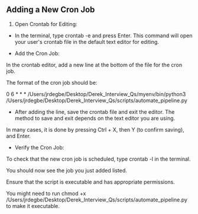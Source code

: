 
## Adding a New Cron Job

1. Open Crontab for Editing:

- In the terminal, type crontab -e and press Enter. 
This command will open your user's crontab file in the default text editor for editing.

- Add the Cron Job:

In the crontab editor, add a new line at the bottom of the file for the cron job.

The format of the cron job should be:

0 6 * * * /Users/jrdegbe/Desktop/Derek_Interview_Qs/myenv/bin/python3 /Users/jrdegbe/Desktop/Derek_Interview_Qs/scripts/automate_pipeline.py


- After adding the line, save the crontab file and exit the editor. The method to save and exit depends on the text editor you are using. 

In many cases, it is done by pressing Ctrl + X, then Y (to confirm saving), and Enter.

- Verify the Cron Job:

To check that the new cron job is scheduled, type crontab -l in the terminal. 

You should now see the job you just added listed.


Ensure that the script is executable and has appropriate permissions. 

You might need to run chmod +x /Users/jrdegbe/Desktop/Derek_Interview_Qs/scripts/automate_pipeline.py to make it executable.

